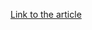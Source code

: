 [Link to the article](https://news.sophos.com/en-us/2019/05/03/megacortex-ransomware-wants-to-be-the-one/)
